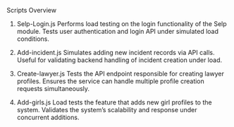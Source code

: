 Scripts Overview
1. Selp-Login.js
Performs load testing on the login functionality of the Selp module.
Tests user authentication and login API under simulated load conditions.

2. Add-incident.js
Simulates adding new incident records via API calls.
Useful for validating backend handling of incident creation under load.

3. Create-lawyer.js
Tests the API endpoint responsible for creating lawyer profiles.
Ensures the service can handle multiple profile creation requests simultaneously.

4. Add-girls.js
Load tests the feature that adds new girl profiles to the system.
Validates the system’s scalability and response under concurrent additions.


